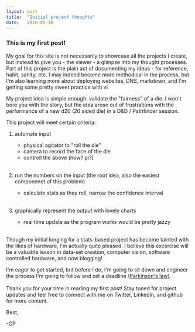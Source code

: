 ```yaml
---
layout: post
title:  "Initial project thoughts"
date:   2016-05-18
---
```

### This is my first post!

My goal for this site is not necessarily to showcase all the projects I create, but instead to give you - the viewer - a glimpse into my thought processes.
Part of this project is the plain act of documenting my ideas - for reference, habit, sanity, etc. 
I may indeed become more methodical in the process, but I'm also learning more about deploying websites, DNS, markdown, and I'm getting some pretty sweet practice with vi. 

My project idea is simple enough: validate the "fairness" of a die. I won't bore you with the story, but the idea arose out of frustrations with the performance of a new d20 (20 sided die) in a D&D / Pathfinder session.

This project will meet certain criteria:

1. automate input
	- physical agitator to "roll the die"
	- camera to record the face of the die 
	- controll the above (how? pi?)<br><br> 
 
2. run the numbers on the input (the root idea, also the easiest componenet of this problem)
	- calculate stats as they roll, narrow the confidence interval<br><br>
 
3. graphically represent the output with lovely charts
	- real time update as the program works would be pretty jazzy<br><br>
 

Though my initial longing for a stats-based project has become tainted with the likes of hardware, I'm actually quite pleased. 
I believe this excercise will be a valuable lesson in data-set creation, computer vision, software controlled hardware, and now blogging! 

I'm eager to get started, but before I do, I'm going to sit down and engineer the process I'm going to follow and set a deadline [(Parkinson's law)](https://en.wikipedia.org/wiki/Parkinson%27s_law).
<br><br>
Thank you for your time in reading my first post! Stay tuned for project updates and feel free to connect with me on Twitter, LinkedIn, and github for more content.

Best,

-GP


